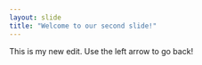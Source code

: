 ```yaml
---
layout: slide
title: "Welcome to our second slide!"
---
```

This is my new edit. 
Use the left arrow to go back!
